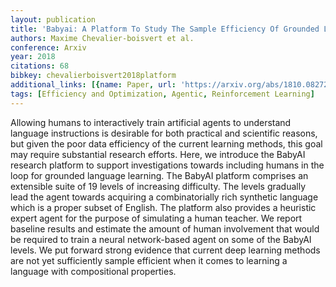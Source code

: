 ```yaml
---
layout: publication
title: 'Babyai: A Platform To Study The Sample Efficiency Of Grounded Language Learning'
authors: Maxime Chevalier-boisvert et al.
conference: Arxiv
year: 2018
citations: 68
bibkey: chevalierboisvert2018platform
additional_links: [{name: Paper, url: 'https://arxiv.org/abs/1810.08272'}]
tags: [Efficiency and Optimization, Agentic, Reinforcement Learning]
---
```

Allowing humans to interactively train artificial agents to understand
language instructions is desirable for both practical and scientific reasons,
but given the poor data efficiency of the current learning methods, this goal
may require substantial research efforts. Here, we introduce the BabyAI
research platform to support investigations towards including humans in the
loop for grounded language learning. The BabyAI platform comprises an
extensible suite of 19 levels of increasing difficulty. The levels gradually
lead the agent towards acquiring a combinatorially rich synthetic language
which is a proper subset of English. The platform also provides a heuristic
expert agent for the purpose of simulating a human teacher. We report baseline
results and estimate the amount of human involvement that would be required to
train a neural network-based agent on some of the BabyAI levels. We put forward
strong evidence that current deep learning methods are not yet sufficiently
sample efficient when it comes to learning a language with compositional
properties.